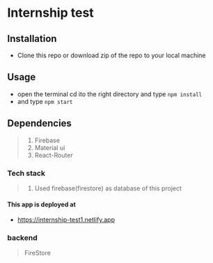 # Internship test

## Installation

- Clone this repo or download zip of the repo to your local machine

## Usage

- open the terminal cd ito the right directory and type `npm install`
- and type `npm start`

## Dependencies

> 1. Firebase 
> 2. Material ui
> 3. React-Router

### Tech stack

> 1. Used firebase(firestore) as database of this project

#### This app is deployed at 

- https://internship-test1.netlify.app
### backend
>FireStore


